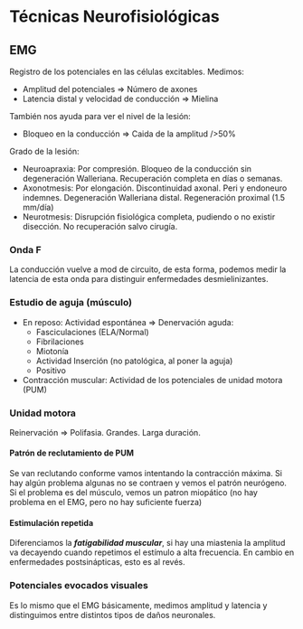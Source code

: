 # Técnicas Neurofisiológicas
## EMG
Registro de los potenciales en las células excitables. Medimos:
- Amplitud del potenciales => Número de axones
- Latencia distal y velocidad de conducción => Mielina

También nos ayuda para ver el nivel de la lesión:
- Bloqueo en la conducción => Caida de la amplitud />50%

Grado de la lesión:
- Neuroapraxia: Por compresión. Bloqueo de la conducción sin degeneración Walleriana. Recuperación completa en días o semanas.
- Axonotmesis: Por elongación. Discontinuidad axonal. Peri y endoneuro indemnes. Degeneración Walleriana distal. Regeneración proximal (1.5 mm/día)
- Neurotmesis: Disrupción fisiológica completa, pudiendo o no existir disección. No recuperación salvo cirugía.

### Onda F
La conducción vuelve a mod de circuito, de esta forma, podemos medir la latencia de esta onda para distinguir enfermedades desmielinizantes.

### Estudio de aguja (músculo)
- En reposo: Actividad espontánea => Denervación aguda:
  - Fasciculaciones (ELA/Normal)
  - Fibrilaciones
  - Miotonía
  - Actividad Inserción (no patológica, al poner la aguja)
  - Positivo
- Contracción muscular: Actividad de los potenciales de unidad motora (PUM)

### Unidad motora
Reinervación => Polifasia. Grandes. Larga duración.

#### Patrón de reclutamiento de PUM
Se van reclutando conforme vamos intentando la contracción máxima. Si hay algún problema algunas no se contraen y vemos el patrón neurógeno. Si el problema es del músculo, vemos un patron miopático (no hay problema en el EMG, pero no hay suficiente fuerza)

#### Estimulación repetida
Diferenciamos la ***fatigabilidad muscular***, si hay una miastenia la amplitud va decayendo cuando repetimos el estímulo a alta frecuencia. En cambio en enfermedades postsinápticas, esto es al revés.

### Potenciales evocados visuales
Es lo mismo que el EMG básicamente, medimos amplitud y latencia y distinguimos entre distintos tipos de daños neuronales.
